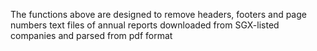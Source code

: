 The functions above are designed to remove headers, footers and page numbers text files of annual reports downloaded from SGX-listed companies and parsed from pdf format
